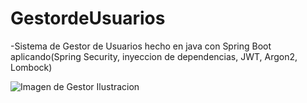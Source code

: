 # GestordeUsuarios
-Sistema de Gestor de Usuarios hecho en  java con Spring Boot aplicando(Spring Security, inyeccion de dependencias, JWT, Argon2, Lombock) 

![Imagen de Gestor Ilustracion](https://raw.githubusercontent.com/MiguelJurado13/GestordeUsuarios/main/gestor.png)
